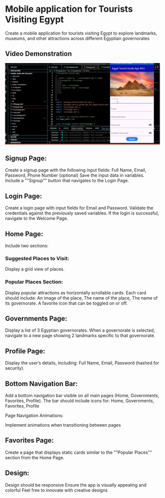 # Mobile application for Tourists Visiting Egypt
Create a mobile application for tourists visiting Egypt to explore landmarks, museums, and other attractions across different Egyptian governorates


## Video Demonstration

[![Watch the video](https://github.com/Mohammed-Alshreif/Sprints_MobileApp/blob/main/FLUTTER_APP/tourist_guide_app_for_egypt/screen.jpg)](https://github.com/Mohammed-Alshreif/Sprints_MobileApp/blob/main/FLUTTER_APP/tourist_guide_app_for_egypt/video.mp4)


## Signup Page:

Create a signup page with the following input fields:
Full Name, Email, Password, Phone Number (optional)
Save the input data in variables.
Include a ""Signup"" button that navigates to the Login Page.

## Login Page:

Create a login page with input fields for Email and Password.
Validate the credentials against the previously saved variables.
If the login is successful, navigate to the Welcome Page.

## Home Page:

Include two sections:
### Suggested Places to Visit:
 Display a grid view of places.
### Popular Places Section:
 Display popular attractions as horizontally scrollable cards.
Each card should include:
An image of the place, The name of the place, The name of its governorate.
A favorite icon that can be toggled on or off.

## Governments Page:

Display a list of 3 Egyptian governorates.
When a governorate is selected, navigate to a new page showing 2 landmarks specific to that governorate.

## Profile Page:

Display the user’s details, including:
Full Name, Email, Password (hashed for security).

## Bottom Navigation Bar:

Add a bottom navigation bar visible on all main pages (Home, Governments, Favorites, Profile).
The bar should include icons for:
Home, Governments, Favorites, Profile

Page Navigation Animations:

Implement animations when transitioning between pages

## Favorites Page:

Create a page that displays static cards similar to the ""Popular Places"" section from the Home Page.

## Design:
Design should be responsive
Ensure the app is visually appealing and colorful
Feel free to innovate with creative designs
 